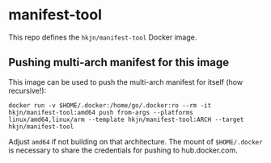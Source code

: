 # manifest-tool

This repo defines the `hkjn/manifest-tool` Docker image.

## Pushing multi-arch manifest for this image

This image can be used to push the multi-arch manifest for itself (how recursive!):

```
docker run -v $HOME/.docker:/home/go/.docker:ro --rm -it hkjn/manifest-tool:amd64 push from-args --platforms linux/amd64,linux/arm --template hkjn/manifest-tool:ARCH --target hkjn/manifest-tool
```

Adjust `amd64` if not building on that architecture. The mount of `$HOME/.docker` is necessary to share the credentials for pushing to hub.docker.com.
